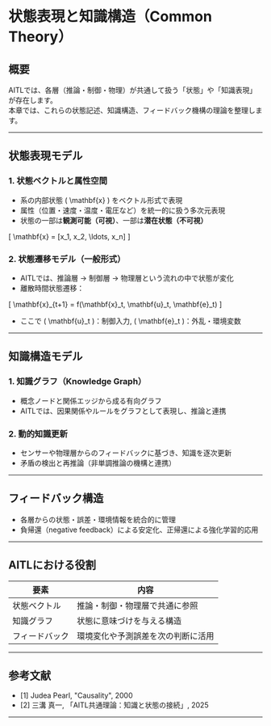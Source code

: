 <script type="text/javascript"
  id="MathJax-script"
  async
  src="https://cdn.jsdelivr.net/npm/mathjax@3/es5/tex-mml-chtml.js">
</script>

# 状態表現と知識構造（Common Theory）

## 概要

AITLでは、各層（推論・制御・物理）が共通して扱う「状態」や「知識表現」が存在します。  
本章では、これらの状態記述、知識構造、フィードバック機構の理論を整理します。

---

## 状態表現モデル

### 1. 状態ベクトルと属性空間

- 系の内部状態 \( \mathbf{x} \) をベクトル形式で表現  
- 属性（位置・速度・温度・電圧など）を統一的に扱う多次元表現  
- 状態の一部は**観測可能（可視）**、一部は**潜在状態（不可視）**

\[
\mathbf{x} = [x_1, x_2, \ldots, x_n]
\]

### 2. 状態遷移モデル（一般形式）

- AITLでは、推論層 → 制御層 → 物理層という流れの中で状態が変化  
- 離散時間状態遷移：

\[
\mathbf{x}_{t+1} = f(\mathbf{x}_t, \mathbf{u}_t, \mathbf{e}_t)
\]

- ここで \( \mathbf{u}_t \)：制御入力, \( \mathbf{e}_t \)：外乱・環境変数

---

## 知識構造モデル

### 1. 知識グラフ（Knowledge Graph）

- 概念ノードと関係エッジから成る有向グラフ  
- AITLでは、因果関係やルールをグラフとして表現し、推論と連携

### 2. 動的知識更新

- センサーや物理層からのフィードバックに基づき、知識を逐次更新  
- 矛盾の検出と再推論（非単調推論の機構と連携）

---

## フィードバック構造

- 各層からの状態・誤差・環境情報を統合的に管理  
- 負帰還（negative feedback）による安定化、正帰還による強化学習的応用

---

## AITLにおける役割

| 要素 | 内容 |
|------|------|
| 状態ベクトル | 推論・制御・物理層で共通に参照 |
| 知識グラフ | 状態に意味づけを与える構造 |
| フィードバック | 環境変化や予測誤差を次の判断に活用 |

---

## 参考文献

- [1] Judea Pearl, "Causality", 2000  
- [2] 三溝 真一, 「AITL共通理論：知識と状態の接続」, 2025

---
